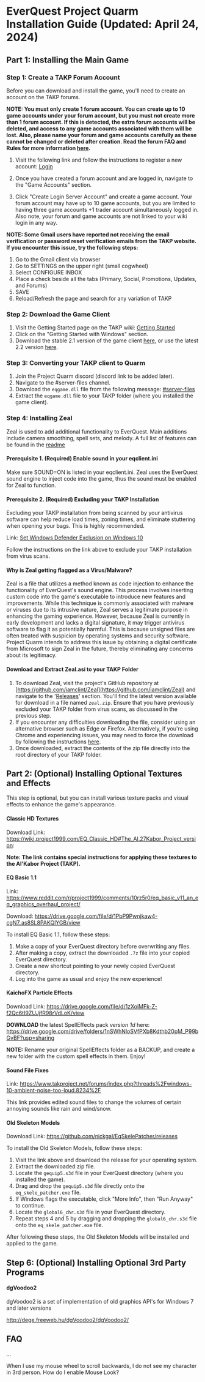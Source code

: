 # EverQuest Project Quarm Installation Guide (Updated: April 24, 2024)

## Part 1: Installing the Main Game

### Step 1: Create a TAKP Forum Account
Before you can download and install the game, you'll need to create an account on the TAKP forums.

**NOTE: You must only create 1 forum account. You can create up to 10 game accounts under your forum account, but you must not create more than 1 forum account. If this is detected, the extra forum accounts will be deleted, and access to any game accounts associated with them will be lost. Also, please name your forum and game accounts carefully as these cannot be changed or deleted after creation. Read the forum FAQ and Rules for more information [here](https://www.takproject.net/forums/index.php?forums/server-info.90/).**

1. Visit the following link and follow the instructions to register a new account: [Login](https://www.takproject.net/forums/index.php?login%2F)

2. Once you have created a forum account and are logged in, navigate to the "Game Accounts" section.

3. Click "Create Login Server Account" and create a game account. Your forum account may have up to 10 game accounts, but you are limited to having three game accounts +1 trader account simultaneously logged in. Also note, your forum and game accounts are not linked to your wiki login in any way.

**NOTE: Some Gmail users have reported not receiving the email verification or password reset verification emails from the TAKP website. If you encounter this issue, try the following steps:**

1. Go to the Gmail client via browser
2. Go to SETTINGS on the upper right (small cogwheel)
3. Select CONFIGURE INBOX
4. Place a check beside all the tabs (Primary, Social, Promotions, Updates, and Forums)
5. SAVE
6. Reload/Refresh the page and search for any variation of TAKP

### Step 2: Download the Game Client
1. Visit the Getting Started page on the TAKP wiki: [Getting Started](https://wiki.takp.info/index.php?title=Getting_Started)
2. Click on the "Getting Started with Windows" section.
3. Download the stable 2.1 version of the game client [here](https://www.dropbox.com/s/bppy4ebt7vl7hwk/TAKP%20PC%20V2.1c.zip?dl=0), or use the latest 2.2 version [here](https://drive.google.com/file/d/1qoBktDeJMJKPBr-EZxub1vspJhz11i1y).

### Step 3: Converting your TAKP client to Quarm
1. Join the Project Quarm discord (discord link to be added later).
2. Navigate to the #server-files channel.
3. Download the `eqgame.dll` file from the following message: [#server-files](https://discord.com/channels/1133452007412334643/1135981619858128998/1170491429253034047)
4. Extract the `eqgame.dll` file to your TAKP folder (where you installed the game client).

### Step 4: Installing Zeal

Zeal is used to add additional functionality to EverQuest. Main additions include camera smoothing, spell sets, and melody. A full list of features can be found in the [readme](https://github.com/iamclint/Zeal/blob/master/README.md)

#### Prerequisite 1. (Required) Enable sound in your eqclient.ini

Make sure SOUND=ON is listed in your eqclient.ini. Zeal uses the EverQuest sound engine to inject code into the game, thus the sound must be enabled for Zeal to function.

#### Prerequisite 2. (Required) Excluding your TAKP Installation
Excluding your TAKP installation from being scanned by your antivirus software can help reduce load times, zoning times, and eliminate stuttering when opening your bags. This is highly recommended.

Link: [Set Windows Defender Exclusion on Windows 10](https://wiki.takp.info/index.php/Set_Windows_Defender_Exclusion_on_Windows_10)

Follow the instructions on the link above to exclude your TAKP installation from virus scans.

#### Why is Zeal getting flagged as a Virus/Malware?
Zeal is a file that utilizes a method known as code injection to enhance the functionality of EverQuest's sound engine. This process involves inserting custom code into the game's executable to introduce new features and improvements. While this technique is commonly associated with malware or viruses due to its intrusive nature, Zeal serves a legitimate purpose in enhancing the gaming experience. However, because Zeal is currently in early development and lacks a digital signature, it may trigger antivirus software to flag it as potentially harmful. This is because unsigned files are often treated with suspicion by operating systems and security software. Project Quarm intends to address this issue by obtaining a digital certificate from Microsoft to sign Zeal in the future, thereby eliminating any concerns about its legitimacy.

#### Download and Extract Zeal.asi to your TAKP Folder
1. To download Zeal, visit the project's GitHub repository at [https://github.com/iamclint/Zeal](https://github.com/iamclint/Zeal) and navigate to the '[Releases](https://github.com/iamclint/Zeal/releases)' section. You'll find the latest version available for download in a file named `zeal.zip`. Ensure that you have previously excluded your TAKP folder from virus scans, as discussed in the previous step.
2. If you encounter any difficulties downloading the file, consider using an alternative browser such as Edge or Firefox. Alternatively, if you're using Chrome and experiencing issues, you may need to force the download by following the instructions [here](https://www.autodesk.com/support/technical/article/caas/sfdcarticles/sfdcarticles/This-file-is-dangerous-so-Chrome-has-blocked-it-message-received-when-downloading-ZIP-files-from-BIM-360-Team.html).
3. Once downloaded, extract the contents of the zip file directly into the root directory of your TAKP folder.

## Part 2: (Optional) Installing Optional Textures and Effects
This step is optional, but you can install various texture packs and visual effects to enhance the game's appearance.

#### Classic HD Textures
Download Link: https://wiki.project1999.com/EQ_Classic_HD#The_Al.27Kabor_Project_version:

**Note: The link contains special instructions for applying these textures to the Al'Kabor Project (TAKP).**

#### EQ Basic 1.1
Link: https://www.reddit.com/r/project1999/comments/10rz5r0/eq_basic_v11_an_eq_graphics_overhaul_project/

Download: https://drive.google.com/file/d/1PbP9Pwnjkaw4-cgN7_as8SL8PAKQlYGB/view

To install EQ Basic 1.1, follow these steps:

1. Make a copy of your EverQuest directory before overwriting any files.
2. After making a copy, extract the downloaded `.7z` file into your copied EverQuest directory.
3. Create a new shortcut pointing to your newly copied EverQuest directory.
4. Log into the game as usual and enjoy the new experience!

#### KaichoFX Particle Effects
Download Link: https://drive.google.com/file/d/1zXoiMFk-Z-f2Qc6tI9ZUJjfR98rVdLoK/view

**DOWNLOAD** the latest SpellEffects pack _version 1d_ here: https://drive.google.com/drive/folders/1nSWhNloSVfPXb8Kdthb20pM_P99bGvBF?usp=sharing

**NOTE:** Rename your original SpellEffects folder as a BACKUP, and create a new folder with the custom spell effects in them. Enjoy!

#### Sound File Fixes
Link: https://www.takproject.net/forums/index.php?threads%2Fwindows-10-ambient-noise-too-loud.8234%2F

This link provides edited sound files to change the volumes of certain annoying sounds like rain and wind/snow.

#### Old Skeleton Models
Download Link: https://github.com/nickgal/EqSkelePatcher/releases

To install the Old Skeleton Models, follow these steps:

1. Visit the link above and download the release for your operating system.
2. Extract the downloaded zip file.
3. Locate the `gequip5.s3d` file in your EverQuest directory (where you installed the game).
4. Drag and drop the `gequip5.s3d` file directly onto the `eq_skele_patcher.exe` file.
5. If Windows flags the executable, click "More Info", then "Run Anyway" to continue.
6. Locate the `global6_chr.s3d` file in your EverQuest directory.
7. Repeat steps 4 and 5 by dragging and dropping the `global6_chr.s3d` file onto the `eq_skele_patcher.exe` file.

After following these steps, the Old Skeleton Models will be installed and applied to the game.

## Step 6: (Optional) Installing Optional 3rd Party Programs

#### dgVoodoo2 

dgVoodoo2 is a set of implementation of old graphics API's for Windows 7 and later versions 

http://dege.freeweb.hu/dgVoodoo2/dgVoodoo2/

## FAQ

...

When I use my mouse wheel to scroll backwards, I do not see my character in 3rd person. How do I enable Mouse Look?


